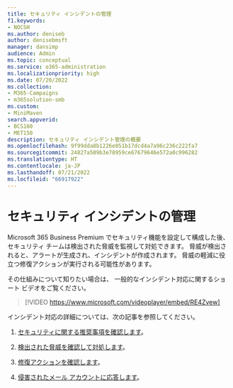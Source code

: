 ```yaml
---
title: セキュリティ インシデントの管理
f1.keywords:
- NOCSH
ms.author: deniseb
author: denisebmsft
manager: dansimp
audience: Admin
ms.topic: conceptual
ms.service: o365-administration
ms.localizationpriority: high
ms.date: 07/20/2022
ms.collection:
- M365-Campaigns
- m365solution-smb
ms.custom:
- MiniMaven
search.appverid:
- BCS160
- MET150
description: セキュリティ インシデント管理の概要
ms.openlocfilehash: 9f99dda8b1226e051b17dcd4a7a96c236c222fa7
ms.sourcegitcommit: 24827a509b3e78959ce67679646e572a0c996282
ms.translationtype: HT
ms.contentlocale: ja-JP
ms.lasthandoff: 07/21/2022
ms.locfileid: "66917922"
---
```

# <a name="security-incident-management"></a>セキュリティ インシデントの管理

Microsoft 365 Business Premium でセキュリティ機能を設定して構成した後、セキュリティ チームは検出された脅威を監視して対処できます。 脅威が検出されると、アラートが生成され、インシデントが作成されます。 脅威の軽減に役立つ修復アクションが実行される可能性があります。 

その仕組みについて知りたい場合は、 一般的なインシデント対応に関するショート ビデオをご覧ください。

> [!VIDEO https://www.microsoft.com/videoplayer/embed/RE4Zvew]

インシデント対応の詳細については、次の記事を参照してください。

1. [セキュリティに関する推奨事項を確認します](../security/defender-business/mdb-view-tvm-dashboard.md?toc=/microsoft-365/business-premium/toc.json&bc=/microsoft-365/business-premium/breadcrumb/toc.json)。

2. [検出された脅威を確認して対処します](m365bp-review-threats-take-action.md)。

3. [修復アクションを確認します](m365bp-review-remediation-actions-devices.md)。

4. [侵害されたメール アカウントに応答します](../security/office-365-security/responding-to-a-compromised-email-account.md)。